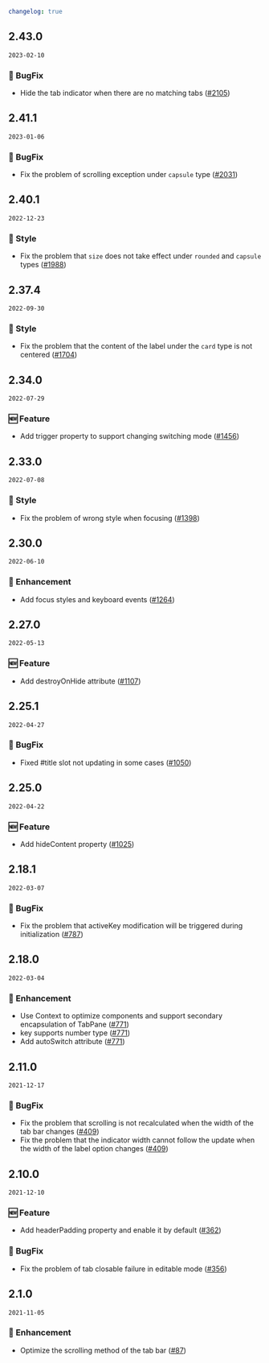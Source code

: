 ```yaml
changelog: true
```

## 2.43.0

`2023-02-10`

### 🐛 BugFix

- Hide the tab indicator when there are no matching tabs ([#2105](https://github.com/arco-design/arco-design-vue/pull/2105))


## 2.41.1

`2023-01-06`

### 🐛 BugFix

- Fix the problem of scrolling exception under `capsule` type ([#2031](https://github.com/arco-design/arco-design-vue/pull/2031))


## 2.40.1

`2022-12-23`

### 💅 Style

- Fix the problem that `size` does not take effect under `rounded` and `capsule` types ([#1988](https://github.com/arco-design/arco-design-vue/pull/1988))


## 2.37.4

`2022-09-30`

### 💅 Style

- Fix the problem that the content of the label under the `card` type is not centered ([#1704](https://github.com/arco-design/arco-design-vue/pull/1704))


## 2.34.0

`2022-07-29`

### 🆕 Feature

- Add trigger property to support changing switching mode ([#1456](https://github.com/arco-design/arco-design-vue/pull/1456))


## 2.33.0

`2022-07-08`

### 💅 Style

- Fix the problem of wrong style when focusing ([#1398](https://github.com/arco-design/arco-design-vue/pull/1398))


## 2.30.0

`2022-06-10`

### 💎 Enhancement

- Add focus styles and keyboard events ([#1264](https://github.com/arco-design/arco-design-vue/pull/1264))


## 2.27.0

`2022-05-13`

### 🆕 Feature

- Add destroyOnHide attribute ([#1107](https://github.com/arco-design/arco-design-vue/pull/1107))


## 2.25.1

`2022-04-27`

### 🐛 BugFix

- Fixed #title slot not updating in some cases ([#1050](https://github.com/arco-design/arco-design-vue/pull/1050))


## 2.25.0

`2022-04-22`

### 🆕 Feature

- Add hideContent property ([#1025](https://github.com/arco-design/arco-design-vue/pull/1025))


## 2.18.1

`2022-03-07`

### 🐛 BugFix

- Fix the problem that activeKey modification will be triggered during initialization ([#787](https://github.com/arco-design/arco-design-vue/pull/787))


## 2.18.0

`2022-03-04`

### 💎 Enhancement

- Use Context to optimize components and support secondary encapsulation of TabPane ([#771](https://github.com/arco-design/arco-design-vue/pull/771))
- key supports number type ([#771](https://github.com/arco-design/arco-design-vue/pull/771))
- Add autoSwitch attribute ([#771](https://github.com/arco-design/arco-design-vue/pull/771))


## 2.11.0

`2021-12-17`

### 🐛 BugFix

- Fix the problem that scrolling is not recalculated when the width of the tab bar changes ([#409](https://github.com/arco-design/arco-design-vue/pull/409))
- Fix the problem that the indicator width cannot follow the update when the width of the label option changes ([#409](https://github.com/arco-design/arco-design-vue/pull/409))


## 2.10.0

`2021-12-10`

### 🆕 Feature

- Add headerPadding property and enable it by default ([#362](https://github.com/arco-design/arco-design-vue/pull/362))

### 🐛 BugFix

- Fix the problem of tab closable failure in editable mode ([#356](https://github.com/arco-design/arco-design-vue/pull/356))


## 2.1.0

`2021-11-05`

### 💎 Enhancement

- Optimize the scrolling method of the tab bar ([#87](https://github.com/arco-design/arco-design-vue/pull/87))

